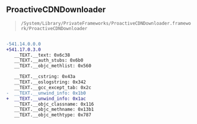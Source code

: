 ## ProactiveCDNDownloader

> `/System/Library/PrivateFrameworks/ProactiveCDNDownloader.framework/ProactiveCDNDownloader`

```diff

-541.14.0.0.0
+541.17.0.3.0
   __TEXT.__text: 0x6c38
   __TEXT.__auth_stubs: 0x6b0
   __TEXT.__objc_methlist: 0x560

   __TEXT.__cstring: 0x43a
   __TEXT.__oslogstring: 0x342
   __TEXT.__gcc_except_tab: 0x2c
-  __TEXT.__unwind_info: 0x1b0
+  __TEXT.__unwind_info: 0x1ac
   __TEXT.__objc_classname: 0x116
   __TEXT.__objc_methname: 0x13b1
   __TEXT.__objc_methtype: 0x787

```
